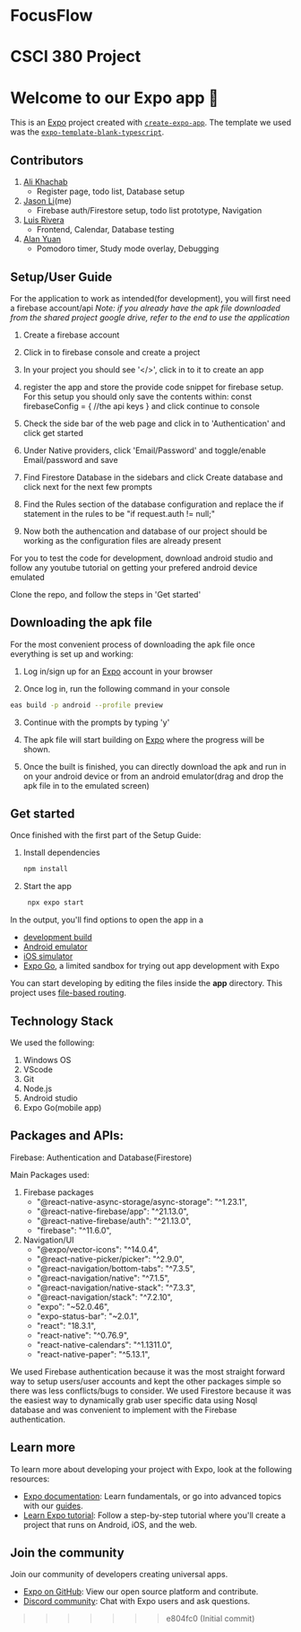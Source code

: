 
# FocusFlow
CSCI 380 Project
=======
# Welcome to our Expo app 👋

This is an [Expo](https://expo.dev) project created with [`create-expo-app`](https://www.npmjs.com/package/create-expo-app).
The template we used was the [`expo-template-blank-typescript`](https://www.npmjs.com/package/expo-template-blank-typescript?activeTab=code).

## Contributors

   1. [Ali Khachab](https://github.com/AliKhachab)
      - Register page, todo list, Database setup
   2. [Jason Li](https://github.com/Jasonl145)(me)
      - Firebase auth/Firestore setup, todo list prototype, Navigation
   3. [Luis Rivera](https://github.com/riverwaylui)
      - Frontend, Calendar, Database testing
   4. [Alan Yuan](https://github.com/AlanYuan16)
      - Pomodoro timer, Study mode overlay, Debugging

## Setup/User Guide

For the application to work as intended(for development), you will first need a firebase account/api
*Note: if you already have the apk file downloaded from the shared project google drive, refer to the end to use the application*

   1. Create a firebase account 

   2. Click in to firebase console and create a project

   3. In your project you should see '</>', click in to it to create an app

   4. register the app and store the provide code snippet for firebase setup.
      For this setup you should only save the contents within: 
      const firebaseConfig = {
         //the api keys
      }
      and click continue to console

   5. Check the side bar of the web page and click in to 'Authentication' and click get started

   6. Under Native providers, click 'Email/Password' and toggle/enable Email/password and save

   7. Find Firestore Database in the sidebars and click Create database and click next for the next few prompts

   8. Find the Rules section of the database configuration and replace the if statement in the rules to be "if request.auth != null;"

   9. Now both the authencation and database of our project should be working as the configuration files are already present

   For you to test the code for development, download android studio and follow any youtube tutorial on getting your prefered android device emulated

   Clone the repo, and follow the steps in 'Get started'

## Downloading the apk file 

   For the most convenient process of downloading the apk file once everything is set up and working:

   1. Log in/sign up for an [Expo](https://expo.dev/) account in your browser

   2. Once log in, run the following command in your console

   ```bash
   eas build -p android --profile preview
   ```
   3. Continue with the prompts by typing 'y'

   4. The apk file will start building on [Expo](https://expo.dev/) where the progress will be shown.

   5. Once the built is finished, you can directly download the apk and run in on your android device or from an android emulator(drag and drop the apk file in to the emulated screen)

## Get started

Once finished with the first part of the Setup Guide:

1. Install dependencies

   ```bash
   npm install
   ```

2. Start the app

   ```bash
    npx expo start
   ```

In the output, you'll find options to open the app in a

- [development build](https://docs.expo.dev/develop/development-builds/introduction/)
- [Android emulator](https://docs.expo.dev/workflow/android-studio-emulator/)
- [iOS simulator](https://docs.expo.dev/workflow/ios-simulator/)
- [Expo Go](https://expo.dev/go), a limited sandbox for trying out app development with Expo

You can start developing by editing the files inside the **app** directory. This project uses [file-based routing](https://docs.expo.dev/router/introduction).

## Technology Stack

We used the following:
   1. Windows OS
   2. VScode
   3. Git
   4. Node.js
   5. Android studio
   6. Expo Go(mobile app)


## Packages and APIs:

Firebase: Authentication and Database(Firestore)

Main Packages used:

1. Firebase packages
   - "@react-native-async-storage/async-storage": "^1.23.1",
   - "@react-native-firebase/app": "^21.13.0",
   - "@react-native-firebase/auth": "^21.13.0",
   - "firebase": "^11.6.0",
2. Navigation/UI
   - "@expo/vector-icons": "^14.0.4",
   - "@react-native-picker/picker": "^2.9.0",
   - "@react-navigation/bottom-tabs": "^7.3.5",
   - "@react-navigation/native": "^7.1.5",
   - "@react-navigation/native-stack": "^7.3.3",
   - "@react-navigation/stack": "^7.2.10",
   - "expo": "~52.0.46",
   - "expo-status-bar": "~2.0.1",
   - "react": "18.3.1",
   - "react-native": "^0.76.9",
   - "react-native-calendars": "^1.1311.0",
   - "react-native-paper": "^5.13.1",

We used Firebase authentication because it was the most straight forward way to setup users/user accounts and kept the other packages simple so there was less conflicts/bugs to consider. We used Firestore because it was the easiest way to dynamically grab user specific data using Nosql database and was convenient to implement with the Firebase authentication.

## Learn more

To learn more about developing your project with Expo, look at the following resources:

- [Expo documentation](https://docs.expo.dev/): Learn fundamentals, or go into advanced topics with our [guides](https://docs.expo.dev/guides).
- [Learn Expo tutorial](https://docs.expo.dev/tutorial/introduction/): Follow a step-by-step tutorial where you'll create a project that runs on Android, iOS, and the web.

## Join the community

Join our community of developers creating universal apps.

- [Expo on GitHub](https://github.com/expo/expo): View our open source platform and contribute.
- [Discord community](https://chat.expo.dev): Chat with Expo users and ask questions.
>>>>>>> e804fc0 (Initial commit)
